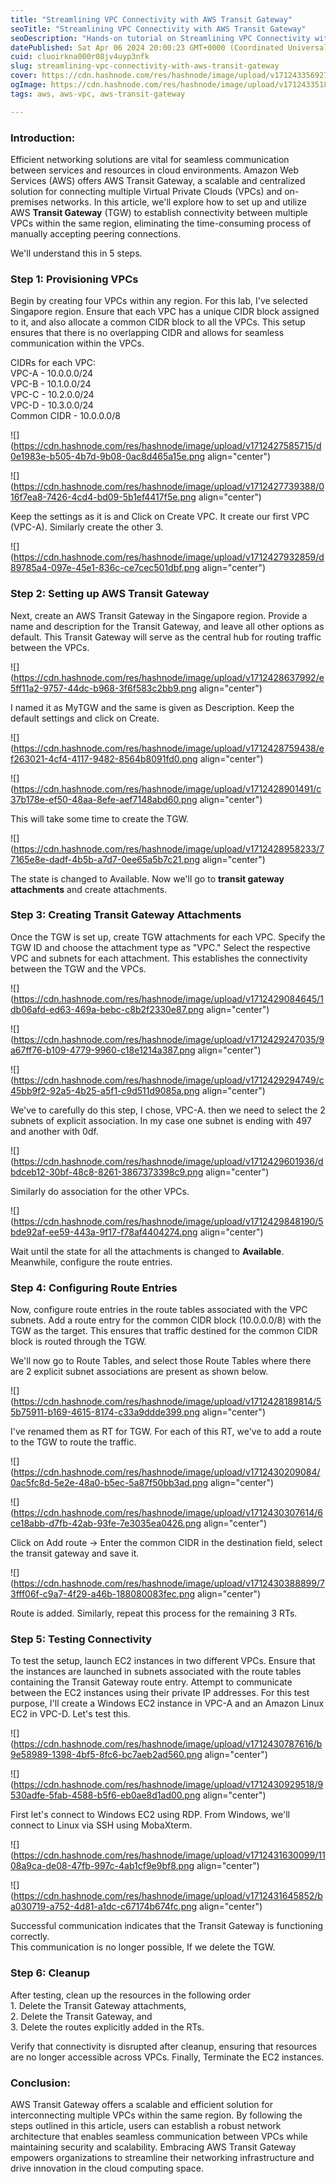 ```yaml
---
title: "Streamlining VPC Connectivity with AWS Transit Gateway"
seoTitle: "Streamlining VPC Connectivity with AWS Transit Gateway"
seoDescription: "Hands-on tutorial on Streamlining VPC Connectivity with AWS Transit Gateway"
datePublished: Sat Apr 06 2024 20:00:23 GMT+0000 (Coordinated Universal Time)
cuid: cluoirkna000r08jv4uyp3nfk
slug: streamlining-vpc-connectivity-with-aws-transit-gateway
cover: https://cdn.hashnode.com/res/hashnode/image/upload/v1712433569274/0cb1be85-693a-45c5-a4d4-a78c823505c0.png
ogImage: https://cdn.hashnode.com/res/hashnode/image/upload/v1712433518396/7b17fc35-3486-4725-a58d-b35a917ecf1f.png
tags: aws, aws-vpc, aws-transit-gateway

---
```


### **Introduction:**

Efficient networking solutions are vital for seamless communication between services and resources in cloud environments. Amazon Web Services (AWS) offers AWS Transit Gateway, a scalable and centralized solution for connecting multiple Virtual Private Clouds (VPCs) and on-premises networks. In this article, we'll explore how to set up and utilize AWS **Transit Gateway** (TGW) to establish connectivity between multiple VPCs within the same region, eliminating the time-consuming process of manually accepting peering connections.  

We'll understand this in 5 steps.

### **Step 1:** **Provisioning VPCs**

Begin by creating four VPCs within any region. For this lab, I've selected Singapore region. Ensure that each VPC has a unique CIDR block assigned to it, and also allocate a common CIDR block to all the VPCs. This setup ensures that there is no overlapping CIDR and allows for seamless communication within the VPCs.

CIDRs for each VPC:  
VPC-A - 10.0.0.0/24  
VPC-B - 10.1.0.0/24  
VPC-C - 10.2.0.0/24  
VPC-D - 10.3.0.0/24  
Common CIDR - 10.0.0.0/8

![](https://cdn.hashnode.com/res/hashnode/image/upload/v1712427585715/d0e1983e-b505-4b7d-9b08-0ac8d465a15e.png align="center")

![](https://cdn.hashnode.com/res/hashnode/image/upload/v1712427739388/016f7ea8-7426-4cd4-bd09-5b1ef4417f5e.png align="center")

Keep the settings as it is and Click on Create VPC. It create our first VPC (VPC-A). Similarly create the other 3.

![](https://cdn.hashnode.com/res/hashnode/image/upload/v1712427932859/d89785a4-097e-45e1-836c-ce7cec501dbf.png align="center")

### **Step 2: Setting up AWS Transit Gateway**

Next, create an AWS Transit Gateway in the Singapore region. Provide a name and description for the Transit Gateway, and leave all other options as default. This Transit Gateway will serve as the central hub for routing traffic between the VPCs.

![](https://cdn.hashnode.com/res/hashnode/image/upload/v1712428637992/e5ff11a2-9757-44dc-b968-3f6f583c2bb9.png align="center")

I named it as MyTGW and the same is given as Description. Keep the default settings and click on Create.

![](https://cdn.hashnode.com/res/hashnode/image/upload/v1712428759438/ef263021-4cf4-4117-9482-8564b8091fd0.png align="center")

![](https://cdn.hashnode.com/res/hashnode/image/upload/v1712428901491/c37b178e-ef50-48aa-8efe-aef7148abd60.png align="center")

This will take some time to create the TGW.

![](https://cdn.hashnode.com/res/hashnode/image/upload/v1712428958233/77165e8e-dadf-4b5b-a7d7-0ee65a5b7c21.png align="center")

The state is changed to Available. Now we'll go to **transit gateway attachments** and create attachments.

### **Step 3: Creating Transit Gateway Attachments**

Once the TGW is set up, create TGW attachments for each VPC. Specify the TGW ID and choose the attachment type as "VPC." Select the respective VPC and subnets for each attachment. This establishes the connectivity between the TGW and the VPCs.

![](https://cdn.hashnode.com/res/hashnode/image/upload/v1712429084645/1db06afd-ed63-469a-bebc-c8b2f2330e87.png align="center")

![](https://cdn.hashnode.com/res/hashnode/image/upload/v1712429247035/9a67ff76-b109-4779-9960-c18e1214a387.png align="center")

![](https://cdn.hashnode.com/res/hashnode/image/upload/v1712429294749/c45bb9f2-92a5-4b25-a5f1-c9d511d9085a.png align="center")

We've to carefully do this step, I chose, VPC-A. then we need to select the 2 subnets of explicit association. In my case one subnet is ending with 497 and another with 0df.

![](https://cdn.hashnode.com/res/hashnode/image/upload/v1712429601936/dbdceb12-30bf-48c8-8261-3867373398c9.png align="center")

Similarly do association for the other VPCs.

![](https://cdn.hashnode.com/res/hashnode/image/upload/v1712429848190/5bde92af-ee59-443a-9f17-f78af4404274.png align="center")

Wait until the state for all the attachments is changed to **Available**. Meanwhile, configure the route entries.

### **Step 4: Configuring Route Entries**

Now, configure route entries in the route tables associated with the VPC subnets. Add a route entry for the common CIDR block (10.0.0.0/8) with the TGW as the target. This ensures that traffic destined for the common CIDR block is routed through the TGW.

We'll now go to Route Tables, and select those Route Tables where there are 2 explicit subnet associations are present as shown below.

![](https://cdn.hashnode.com/res/hashnode/image/upload/v1712428189814/55b75911-b169-4615-8174-c33a9ddde399.png align="center")

I've renamed them as RT for TGW. For each of this RT, we've to add a route to the TGW to route the traffic.

![](https://cdn.hashnode.com/res/hashnode/image/upload/v1712430209084/0ac5fc8d-5e2e-48a0-b5ec-5a87f50bb3ad.png align="center")

![](https://cdn.hashnode.com/res/hashnode/image/upload/v1712430307614/6ce18abb-d7fb-42ab-93fe-7e3035ea0426.png align="center")

Click on Add route -&gt; Enter the common CIDR in the destination field, select the transit gateway and save it.

![](https://cdn.hashnode.com/res/hashnode/image/upload/v1712430388899/73fff06f-c9a7-4f29-a46b-188080083fec.png align="center")

Route is added. Similarly, repeat this process for the remaining 3 RTs.

### **Step 5: Testing Connectivity**

To test the setup, launch EC2 instances in two different VPCs. Ensure that the instances are launched in subnets associated with the route tables containing the Transit Gateway route entry. Attempt to communicate between the EC2 instances using their private IP addresses. For this test purpose, I'll create a Windows EC2 instance in VPC-A and an Amazon Linux EC2 in VPC-D. Let's test this.

![](https://cdn.hashnode.com/res/hashnode/image/upload/v1712430787616/b9e58989-1398-4bf5-8fc6-bc7aeb2ad560.png align="center")

![](https://cdn.hashnode.com/res/hashnode/image/upload/v1712430929518/9530adfe-5fab-4588-b5f6-eb0ae8d1ad00.png align="center")

First let's connect to Windows EC2 using RDP. From Windows, we'll connect to Linux via SSH using MobaXterm.

![](https://cdn.hashnode.com/res/hashnode/image/upload/v1712431630099/1108a9ca-de08-47fb-997c-4ab1cf9e9bf8.png align="center")

![](https://cdn.hashnode.com/res/hashnode/image/upload/v1712431645852/ba030719-a752-4d81-a1dc-c67174b674fc.png align="center")

Successful communication indicates that the Transit Gateway is functioning correctly.  
This communication is no longer possible, If we delete the TGW.

### **Step 6: Cleanup**

After testing, clean up the resources in the following order  
1\. Delete the Transit Gateway attachments,  
2\. Delete the Transit Gateway, and  
3\. Delete the routes explicitly added in the RTs.

Verify that connectivity is disrupted after cleanup, ensuring that resources are no longer accessible across VPCs. Finally, Terminate the EC2 instances.

### **Conclusion:**

AWS Transit Gateway offers a scalable and efficient solution for interconnecting multiple VPCs within the same region. By following the steps outlined in this article, users can establish a robust network architecture that enables seamless communication between VPCs while maintaining security and scalability. Embracing AWS Transit Gateway empowers organizations to streamline their networking infrastructure and drive innovation in the cloud computing space.